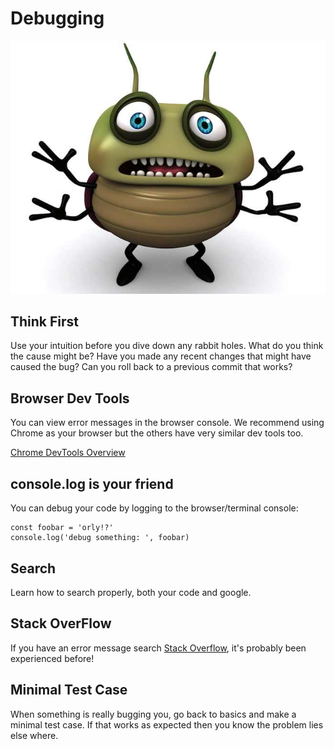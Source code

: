 # Debugging

![](scared-bug.jpg)

## Think First 
Use your intuition before you dive down any rabbit holes.  What do you think the cause might be?  Have you made any recent changes that might have caused the bug? Can you roll back to a previous commit that works? 

## Browser Dev Tools
You can view error messages in the browser console.  We recommend using Chrome as your browser but the others have very similar dev tools too.

[Chrome DevTools Overview
](https://developer.chrome.com/devtools)


## console.log is your friend

You can debug your code by logging to the browser/terminal console:
```
const foobar = 'orly!?'
console.log('debug something: ', foobar)
```

## Search
Learn how to search properly, both your code and google.  

## Stack OverFlow
If you have an error message search [Stack Overflow](http://stackoverflow.com/), it's probably been experienced before!

## Minimal Test Case
When something is really bugging you, go back to basics and make a minimal test case.  If that works as expected then you know the problem lies else where.